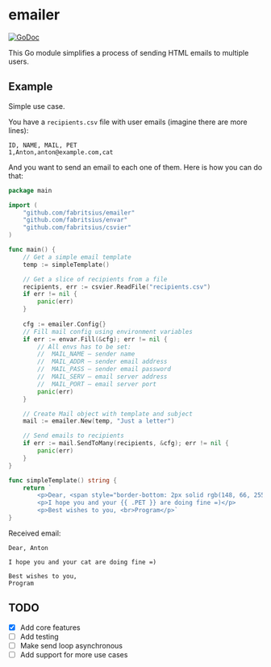 # emailer

[![GoDoc](https://godoc.org/github.com/fabritsius/emailer?status.svg)](https://godoc.org/github.com/fabritsius/emailer)

This Go module simplifies a process of sending HTML emails to multiple users.

## Example

Simple use case.

You have a `recipients.csv` file with user emails (imagine there are more lines):

```csv
ID, NAME, MAIL, PET
1,Anton,anton@example.com,cat
```

And you want to send an email to each one of them. Here is how you can do that:

```go
package main

import (
    "github.com/fabritsius/emailer"
    "github.com/fabritsius/envar"
    "github.com/fabritsius/csvier"
)

func main() {
    // Get a simple email template
    temp := simpleTemplate()

    // Get a slice of recipients from a file
    recipients, err := csvier.ReadFile("recipients.csv")
    if err != nil {
        panic(err)
    }
	
    cfg := emailer.Config{}
    // Fill mail config using environment variables
    if err := envar.Fill(&cfg); err != nil {
        // All envs has to be set:
        // 	MAIL_NAME – sender name
        // 	MAIL_ADDR – sender email address
        // 	MAIL_PASS – sender email password
        // 	MAIL_SERV – email server address
        // 	MAIL_PORT – email server port
        panic(err)
	}

    // Create Mail object with template and subject
    mail := emailer.New(temp, "Just a letter")

    // Send emails to recipients
    if err := mail.SendToMany(recipients, &cfg); err != nil {
        panic(err)
    }
}

func simpleTemplate() string {
    return `
        <p>Dear, <span style="border-bottom: 2px solid rgb(148, 66, 255)">{{ .NAME }}</span></p>
        <p>I hope you and your {{ .PET }} are doing fine =)</p>
        <p>Best wishes to you, <br>Program</p>`
}
```

Received email:

```
Dear, Anton

I hope you and your cat are doing fine =)

Best wishes to you, 
Program
```

## TODO

- [x] Add core features
- [ ] Add testing
- [ ] Make send loop asynchronous
- [ ] Add support for more use cases
